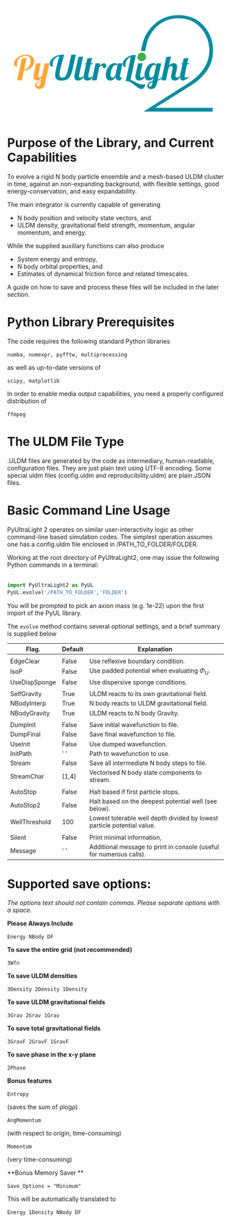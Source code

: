 <center><img src="PyULLogo.png" alt="Logo" width="560" align = "center"/></center>

# Purpose of the Library, and Current Capabilities

To evolve a rigid N body particle ensemble and a mesh-based ULDM cluster in time, against an non-expanding background, with flexible settings, good energy-conservation, and easy expandability.

The main integrator is currently capable of generating 

* N body position and velocity state vectors, and
* ULDM density, gravitational field strength, momentum, angular momentum, and energy.

While the supplied auxillary functions can also produce

* System energy and entropy,
* N body orbital properties, and
* Estimates of dynamical friction force and related timescales.



A guide on how to save and process these files will be included in the later section.


# Python Library Prerequisites

The code requires the following standard Python libraries

    numba, numexpr, pyfftw, multiprocessing
  
as well as up-to-date versions of
  
    scipy, matplotlib

In order to enable media output capabilities, you need a properly configured distribution of 

    ffmpeg

# The ULDM File Type

.ULDM files are generated by the code as intermediary, human-readable, configuration files. They are just plain text using UTF-8 encoding. Some special uldm files (config.uldm and reproducibility.uldm) are plain JSON files.

# Basic Command Line Usage

PyUltraLight 2 operates on similar user-interactivity logic as other command-line based simulation codes. The simplest operation assumes one has a config.uldm file enclosed in /PATH_TO_FOLDER/FOLDER.

Working at the root directory of PyUltraLight2, one may issue the following Python commands in a terminal:

```python

import PyUltraLight2 as PyUL
PyUL.evolve('/PATH_TO_FOLDER','FOLDER')

```

You will be prompted to pick an axion mass (e.g. 1e-22) upon the first import of the PyUL library.

The ``evolve`` method contains several optional settings, and a brief summary is supplied below


| Flag.         | Default          |Explanation                                                              |
|---------------|------------------|-------------------------------------------------------------------------|
|               |                  |                                                                         |
| EdgeClear     | False            | Use reflexive boundary condition.                                       |
| IsoP          | False            | Use padded potential when evaluating $\Phi_U$.                          |
| UseDispSponge | False            | Use dispersive sponge conditions.                                       |
|               |                  |                                                                         |
| SelfGravity   | True             | ULDM reacts to its own gravitational field.                             |
| NBodyInterp   | True             | N body reacts to ULDM gravitational field.                              |
| NBodyGravity  | True             | ULDM reacts to N body Gravity.                                          |
|               |                  |                                                                         |
| DumpInit      | False            | Save initial wavefunction to file.                                      |
| DumpFinal     | False            | Save final wavefunction to file.                                        |
| UseInit       | False            | Use dumped wavefunction.                                                |
| InitPath      | ' '              | Path to wavefunction to use.                                            |
| Stream        | False            | Save all intermediate N body steps to file.                             |
| StreamChar    | [1,4]            | Vectorised N body state components to stream.                           |
|               |                  |                                                                         |
| AutoStop      | False            | Halt based if first particle stops.                                     |
| AutoStop2     | False            | Halt based on the deepest potential well (see below).                   |
| WellThreshold | 100              | Lowest tolerable well depth divided by lowest particle potential value. |
|               |                  |                                                                         |
| Silent        | False            | Print minimal information,                                              |
| Message       | ' '              | Additional message to print in console (useful for numerous calls).     |


# Supported save options:

*The options text should not contain commas. Please separate options with a space.*

**Please Always Include**

    Energy NBody DF

**To save the entire grid (not recommended)**

    3Wfn
    
**To save ULDM densities**

    3Density 2Density 1Density
    
**To save ULDM gravitational fields**

    3Grav 2Grav 1Grav
    
**To save total gravitational fields**

    3GravF 2GravF 1GravF
    
**To save phase in the x-y plane**

    2Phase

**Bonus features**

    Entropy 
(saves the sum of ρlogρ)
    
    AngMomentum
(with respect to origin, time-consuming)
    
    Momentum
(very time-consuming)
    
    

**Bonus Memory Saver **

    Save_Options = "Minimum"
    
This will be automatically translated to 
    
    Energy 1Density NBody DF
